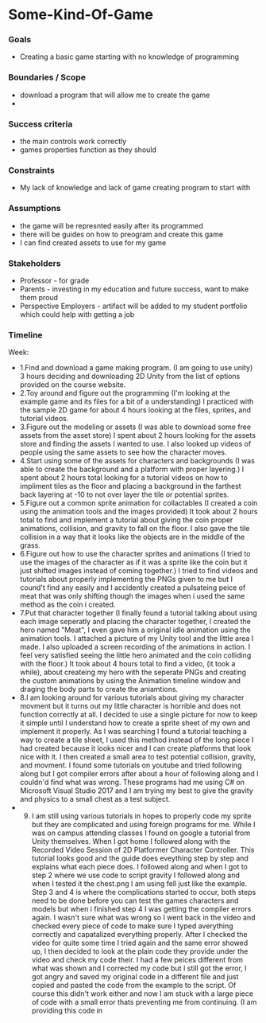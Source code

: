 # Some-Kind-Of-Game
### Goals

-   Creating a basic game starting with no knowledge of programming

### Boundaries / Scope

-   download a program that will allow me to create the game
-   

### Success criteria

-  the main controls work correctly
-  games properties function as they should

### Constraints

-   My lack of knowledge and lack of game creating program to start with

### Assumptions

-   the game will be represnted easily after its programmed
-   there will be guides on how to preogram and create this game
-   I can find created assets to use for my game

### Stakeholders

-   Professor - for grade
-   Parents - investing in my education and future success, want to make them proud
-   Perspective Employers - artifact will be added to my student portfolio which could help with getting a job

### Timeline

Week:

-   1.Find and download a game making program. (I am going to use unity) 3 hours deciding and downloading 2D Unity from the list of         options provided on the course website.
-   2.Toy around and figure out the programming (I'm looking at the example game and its files for a bit of a understanding) I               practiced with the sample 2D game for about 4 hours looking at the files, sprites, and tutorial videos.
-   3.Figure out the modeling or assets (I was able to download some free assets from the asset store) I spent about 2 hours looking         for the assets store and finding the assets I wanted to use. I also looked up videos of people using the same assets to see how         the character moves.
-   4.Start using some of the assets for characters and backgrounds (I was able to create the background and a platform with proper         layering.) I spent about 2 hours total looking for a tutorial videos on how to impliment tiles as the floor and placing a               background in the farthest back layering at -10 to not over layer the tile or potential sprites.
-   5.Figure out a common sprite animation for collactables (I created a coin using the animation tools and the images provided) It         took about 2 hours total to find and implement a tutorial about giving the coin proper animations, collision, and gravity to fall       on the floor. I also gave the tile collision in a way that it looks like the objects are in the middle of the grass.
-   6.Figure out how to use the character sprites and animations (I tried to use the images of the character as if it was a sprite           like the coin but it just shifted images instead of coming together.) I tried to find videos and tutorials about properly               implementing the PNGs given to me but I cound't find any easily and I accidently created a pulsateing peice of meat that was             only shifting though the images when i used the same method as the coin i created.
-   7.Put that character together (I finally found a tutorial talking about using each image seperatly and placing the character             together, I created the hero named "Meat", I even gave him a original idle animation using the animation tools. I attached a             picture of my Unity tool and the little area I made. I also uploaded a screen recording of the animations in action. I feel very         satisfied seeing the little hero animated and the coin colliding with the floor.) It took about 4 hours total to find a video, (it       took a while), about createing my hero with the seperate PNGs and creating the custom animations by using the Animation timeline         window and draging the body parts to create the aniamtions.
 -  8.I am looking around for various tutorials about giving my character movment but it turns out my little character is horrible and       does not function correctly at all. I decided to use a single picture for now to keep it simple until I understand how to create a       sprite sheet of my own and implement it properly. As I was searching I found a tutorial teaching a way to create a tile sheet, I         used this method instead of the long piece I had created because it looks nicer and I can create platforms that look nice with it. I     then created a small area to test potential collision, gravity, and movment. I found some tutorials on youtube and tried following       along but I got compiler errors after about a hour of following along and I couldn'd find what was wrong. These programs had me         using C# on Microsoft Visual Studio 2017 and I am trying my best to give the gravity and physics to a small chest as a test subject.
 -  9. I am still using various tutorials in hopes to properly code my sprite but they are complicated and using foreign programs for       me. While I was on campus attending classes I found on google a tutorial from Unity themselves. When I got home I followed along         with the Recorded Video Session of 2D Platformer Character Controller. This tutorial looks good and the guide does eveything step by     step and explains what each piece does. I followed along and when I got to step 2 where we use code to script gravity I followed         along and when I tested it the chest.png I am using fell just like the example. Step 3 and 4 is where the complications started to       occur, both steps need to be done before you can test the games characters and models but when i finished step 4 I was getting the       compiler errors again. I wasn't sure what was wrong so I went back in the video and checked every piece of code to make sure I typed     averything correctly and capatalized everything properly. After I checked the video for quite some time I tried again and the same       error showed up, I then decided to look at the plain code they provide under the video and check my code their. I had a few peices       different from what was shown and I corrected my code but I still got the error, I got angry and saved my original code in a             different file and just copied and pasted the code from the example to the script. Of course this didn't work either and now I am       stuck with a large piece of code with a small error thats preventing me from continuing. (I am providing this code in 
